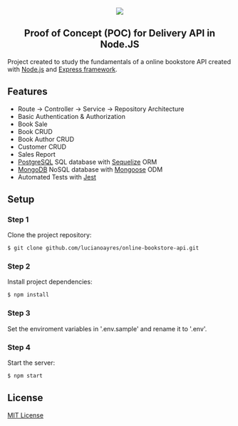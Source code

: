 <br />
<p align="center"><img src="https://user-images.githubusercontent.com/20209393/138801932-8c67180a-2772-4cfa-b38b-2eeb3c875b39.png" /></p>

<h2 align="center">Proof of Concept (POC) for Delivery API in Node.JS</h2>

Project created to study the fundamentals of a online bookstore API created with [Node.js](https://nodejs.org) and [Express framework](https://expressjs.com/).

## Features

- Route -> Controller -> Service -> Repository Architecture
- Basic Authentication & Authorization
- Book Sale
- Book CRUD
- Book Author CRUD
- Customer CRUD
- Sales Report
- [PostgreSQL](https://www.postgresql.org/) SQL database with [Sequelize](https://sequelize.org/) ORM
- [MongoDB](https://www.mongodb.com/) NoSQL database with [Mongoose](https://mongoosejs.com/) ODM
- Automated Tests with [Jest](https://jestjs.io/)

## Setup

### Step 1

Clone the project repository:

```sh
$ git clone github.com/lucianoayres/online-bookstore-api.git
```

### Step 2

Install project dependencies:

```sh
$ npm install
```

### Step 3

Set the enviroment variables in '.env.sample' and rename it to '.env'.

### Step 4

Start the server:

```sh
$ npm start
```

## License

[MIT License](https://github.com/lucianoayres/online-bookstore-api/blob/main/LICENSE)
